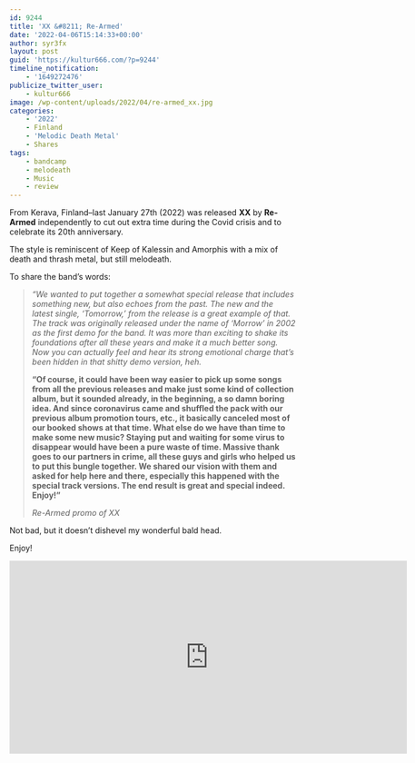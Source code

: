 ```yaml
---
id: 9244
title: 'XX &#8211; Re-Armed'
date: '2022-04-06T15:14:33+00:00'
author: syr3fx
layout: post
guid: 'https://kultur666.com/?p=9244'
timeline_notification:
    - '1649272476'
publicize_twitter_user:
    - kultur666
image: /wp-content/uploads/2022/04/re-armed_xx.jpg
categories:
    - '2022'
    - Finland
    - 'Melodic Death Metal'
    - Shares
tags:
    - bandcamp
    - melodeath
    - Music
    - review
---
```


From Kerava, Finland–last January 27th (2022) was released **XX** by **Re-Armed** independently to cut out extra time during the Covid crisis and to celebrate its 20th anniversary.

The style is reminiscent of Keep of Kalessin and Amorphis with a mix of death and thrash metal, but still melodeath.

To share the band’s words:

> *“We wanted to put together a somewhat special release that includes something new, but also echoes from the past. The new and the latest single, ‘Tomorrow,’ from the release is a great example of that. The track was originally released under the name of ‘Morrow’ in 2002 as the first demo for the band. It was more than exciting to shake its foundations after all these years and make it a much better song. Now you can actually feel and hear its strong emotional charge that’s been hidden in that shitty demo version, heh.*
>
> **“Of course, it could have been way easier to pick up some songs from all the previous releases and make just some kind of collection album, but it sounded already, in the beginning, a so damn boring idea. And since coronavirus came and shuffled the pack with our previous album promotion tours, etc., it basically canceled most of our booked shows at that time. What else do we have than time to make some new music? Staying put and waiting for some virus to disappear would have been a pure waste of time. Massive thank goes to our partners in crime, all these guys and girls who helped us to put this bungle together. We shared our vision with them and asked for help here and there, especially this happened with the special track versions. The end result is great and special indeed. Enjoy!”**
>
> <cite>Re-Armed promo of XX</cite>

Not bad, but it doesn’t dishevel my wonderful bald head.

Enjoy!

<iframe style="border: 0; width: 700; height: 340px;" src="https://bandcamp.com/EmbeddedPlayer/album=1721189681/size=large/bgcol=333333/linkcol=e99708/tracklist=false/transparent=true/" seamless></iframe>